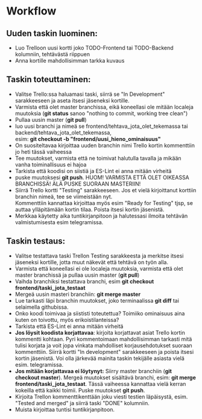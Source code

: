 # Workflow
## Uuden taskin luominen:
- Luo Trelloon uusi kortti joko TODO-Frontend tai TODO-Backend kolumniin, tehtävästä riippuen
- Anna kortille mahdollisimman tarkka kuvaus

## Taskin toteuttaminen:
- Valitse Trello:ssa haluamasi taski, siirrä se "In Development" sarakkeeseen ja aseta itsesi jäseneksi kortille.
- Varmista että olet master branchissa, eikä koneellasi ole mitään localeja muutoksia (**git status** sanoo "nothing to commit, working tree clean")
- Pullaa uusin master (**git pull**)
- luo uusi branchi ja nimeä se frontend/tehtava_jota_olet_tekemassa tai backend/tehtava_jota_olet_tekemassa,  
esim: **git checkout -b "frontend/uusi_hieno_ominaisuus"**
- On suositeltavaa kirjoittaa uuden branchin nimi Trello kortin kommenttiin jo heti tässä vaiheessa
- Tee muutokset, varmista että ne toimivat halutulla tavalla ja mikään vanha toiminallisuus ei hajoa
- Tarkista että koodisi on siistiä ja ES-Lint ei anna mitään virheitä
- puske muutoksesi **git push**. HUOM! VARMISTA ETTÄ OLET OIKEASSA BRANCHISSÄ! ÄLÄ PUSKE SUORAAN MASTERIIN!
- Siirrä Trello kortti "Testing" sarakkeeseen. Jos et vielä kirjoittanut korttiin branchin nimeä, tee se viimeistään nyt.  
Kommenttiin kannattaa kirjoittaa myös esim "Ready for Testing" tjsp, se auttaa ylläpitämään kortin tilaa. Poista itsesi kortin jäsenistä.
- Merkkaa käytetty aika tuntikirjanpitoon ja halutessasi ilmoita tehtävän valmistumisesta esim telegramissa.

## Taskin testaus:
- Valitse testattava taski Trellon Testing sarakkeesta ja merkitse itsesi jäseneksi kortille, jotta muut näkevät että tehtävä on työn alla.
- Varmista että koneellasi ei ole localeja muutoksia, varmista että olet master branchissä ja pullaa uusin master (**git pull**)
- Vaihda branchiksi testattava branchi, esim **git checkout frontend/taski_jota_testaat**
- Mergeä uusin masteri branchiin: **git merge master**
- Lue tarkasti läpi branchin muutokset, joko terminaalissa **git diff** tai selaimella githubissa.
- Onko koodi toimivaa ja siististi toteutettua? Toimiiko ominaisuus aina kuten on toivottu, myös erikoistilanteissa?  
- Tarkista  että ES-Lint ei anna mitään virheitä
- **Jos löysit koodista korjattavaa**: kirjoita korjattavat asiat Trello kortin kommentti kohtaan. Pyri kommentoimaan mahdollisimman tarkasti mitä 
tulisi korjata ja voit jopa vinkata mahdolliset korjausehdotukset suoraan kommenttiin. Siirrä kortti "In development" sarakkeeseen ja poista itsesi kortin jäsenistä.
Voi olla järkevää mainita taskin tekijälle asiasta vielä esim. telegramissa.
- **Jos mitään korjattavaa ei löytynyt:** Siirry master branchiin (**git checkout master**). Mergeä muutokset sisältävä branchi,
esim: **git merge frontend/taski_jota_testaat**. Tässä vaiheessa kannattaa vielä kerran kokeilla että kaikki toimii. Puske muutokset **git push**.
- Kirjoita Trellon kommenttikenttään joku viesti testien läpäisystä, esim. "Tested and merged" ja siirrä taski "DONE" kolumniin.
- Muista kirjoittaa tuntisi tuntikirjanpitoon.
